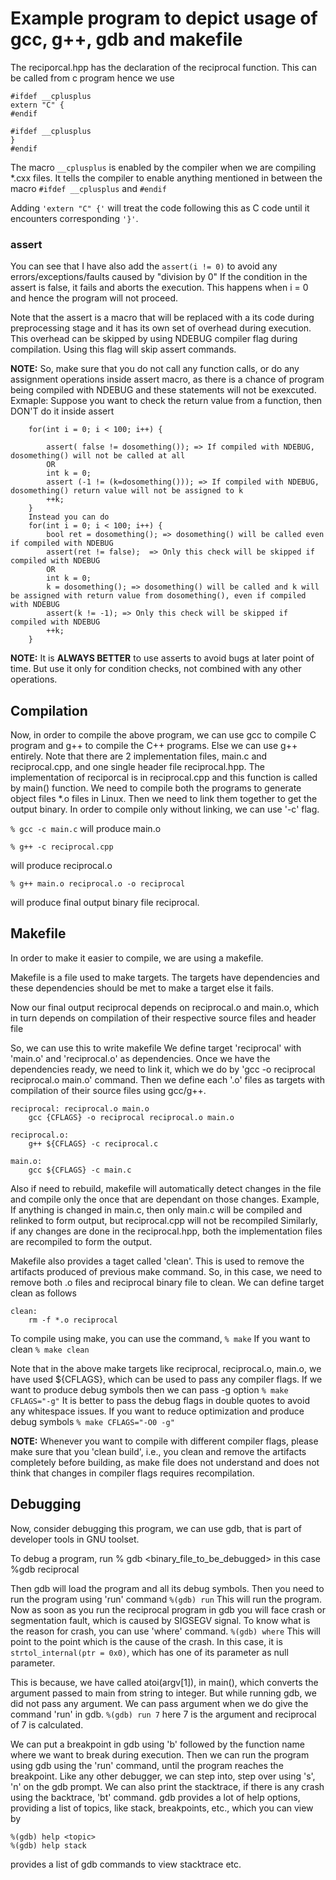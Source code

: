 # Example program to depict usage of gcc, g++, gdb and makefile

The reciporcal.hpp has the declaration of the reciprocal function.
This can be called from c program hence we use
```
#ifdef __cplusplus
extern "C" {
#endif

#ifdef __cplusplus
}
#endif
```

The macro `__cplusplus` is enabled by the compiler when we are compiling \*.cxx files.
It tells the compiler to enable anything mentioned in between the macro
`#ifdef __cplusplus` and `#endif`

Adding `'extern "C" {'` will treat the code following this as C code until it encounters corresponding `'}'`.


### assert

You can see that I have also add the `assert(i != 0)` to avoid any errors/exceptions/faults caused by "division by 0"
If the condition in the assert is false, it fails and aborts the execution.
This happens when i = 0 and hence the program will not proceed.

Note that the assert is a macro that will be replaced with a its code during preprocessing stage and it has its own set of overhead during execution.
This overhead can be skipped by using NDEBUG compiler flag during compilation.
Using this flag will skip assert commands.

**NOTE:** So, make sure that you do not call any function calls, or do any assignment operations inside assert macro, as there is a chance of program being compiled with NDEBUG and these statements
will not be exexcuted.
Exmaple: Suppose you want to check the return value from a function, then DON'T do it inside assert
```
	for(int i = 0; i < 100; i++) {
		
		assert( false != dosomething()); => If compiled with NDEBUG, dosomething() will not be called at all
		OR
		int k = 0;
		assert (-1 != (k=dosomething())); => If compiled with NDEBUG, dosomething() return value will not be assigned to k
		++k;
	}
	Instead you can do
	for(int i = 0; i < 100; i++) {
		bool ret = dosomething(); => dosomething() will be called even if compiled with NDEBUG
		assert(ret != false);  => Only this check will be skipped if compiled with NDEBUG
		OR
		int k = 0;
		k = dosomething(); => dosomething() will be called and k will be assigned with return value from dosomething(), even if compiled with NDEBUG
		assert(k != -1); => Only this check will be skipped if compiled with NDEBUG
		++k;
	}
```
**NOTE:**
It is **ALWAYS BETTER** to use asserts to avoid bugs at later point of time. But use it only for condition checks, not combined with any other operations.


## Compilation

Now, in order to compile the above program, we can use gcc to compile C program and g++ to compile the C++ programs.
Else we can use g++ entirely.
Note that there are 2 implementation files,
main.c and reciprocal.cpp, and one single header file reciprocal.hpp.
The implementation of reciporcal is in reciprocal.cpp and this function is called by main() function.
We need to compile both the programs to generate object files \*.o files in Linux.
Then we need to link them together to get the output binary.
In order to compile only without linking, we can use '-c' flag.

`% gcc -c main.c`
will produce main.o

`% g++ -c reciprocal.cpp`

will produce reciprocal.o

`% g++ main.o reciprocal.o -o reciprocal`

will produce final output binary file reciprocal.


## Makefile

In order to make it easier to compile, we are using a makefile.

Makefile is a file used to make targets.
The targets have dependencies and these dependencies should be met to make a target else it fails.


Now our final output reciprocal depends on reciprocal.o and main.o, which in turn depends on compilation of their respective source files and header file

So, we can use this to write makefile
We define target 'reciprocal' with 'main.o' and 'reciprocal.o' as dependencies. Once we have the dependencies ready, we need to link it, which we do by 'gcc -o reciprocal reciprocal.o main.o' command. 
Then we define each '.o' files as targets with compilation of their source files using gcc/g++.
```
reciprocal: reciprocal.o main.o
	gcc {CFLAGS} -o reciprocal reciprocal.o main.o

reciprocal.o:
	g++ ${CFLAGS} -c reciprocal.c

main.o:
	gcc ${CFLAGS} -c main.c
```

Also if need to rebuild, makefile will automatically detect changes in the file and compile only the once that are dependant on those changes.
Example, If anything is changed in main.c, then only main.c will be compiled and relinked to form output, but reciprocal.cpp will not be recompiled
Similarly, if any changes are done in the reciprocal.hpp, both the implementation files are recompiled to form the output.

Makefile also provides a taget called 'clean'. This is used to remove the artifacts produced of previous make command.
So, in this case, we need to remove both .o files and reciprocal binary file to clean.
We can define target clean as follows
```
clean:
	rm -f *.o reciprocal
```

To compile using make, you can use the command,
`% make`
If you want to clean
`% make clean`

Note that in the above make targets like reciprocal, reciprocal.o, main.o,
we have used ${CFLAGS}, which can be used to pass any compiler flags.
If we want to produce debug symbols then we can pass -g option
`% make CFLAGS="-g"`
It is better to pass the debug flags in double quotes to avoid any whitespace issues.
If you want to reduce optimization and produce debug symbols
`% make CFLAGS="-O0 -g"`

**NOTE:** Whenever you want to compile with different compiler flags, please make sure that you 'clean build', i.e., you clean and remove the artifacts completely
before building, as make file does not understand and does not think that changes in compiler flags requires recompilation.


## Debugging

Now, consider debugging this program, we can use gdb, that is part of developer tools in GNU toolset.

To debug a program, run
% gdb <binary_file_to_be_debugged>
in this case
%gdb reciprocal

Then gdb will load the program and all its debug symbols.
Then you need to run the program using 'run' command
`%(gdb) run`
This will run the program.
Now as soon as you run the reciprocal program in gdb you will face crash or segmentation fault, which is caused by SIGSEGV signal.
To know what is the reason for crash, you can use 'where' command. 
`%(gdb) where`
This will point to the point which is the cause of the crash.
In this case, it is `strtol_internal(ptr = 0x0)`, which has one of its parameter as null parameter.

This is because, we have called atoi(argv[1]), in main(),
which converts the argument passed to main from string to integer.
But while running gdb, we did not pass any argument.
We can pass argument when we do give the command 'run' in gdb.
`%(gdb) run 7`
here 7 is the argument and reciprocal of 7 is calculated.

We can put a breakpoint in gdb using 'b' followed by the function name where we want to break during execution.
Then we can run the program using gdb using the 'run' command, until the program reaches the breakpoint.
Like any other debugger, we can step into, step over using 's', 'n' on the gdb prompt.
We can also print the stacktrace, if there is any crash using the backtrace, 'bt' command.
gdb provides a lot of help options, providing a list of topics, like stack, breakpoints, etc., which you can view by
```
%(gdb) help <topic>
%(gdb) help stack
```
provides a list of gdb commands to view stacktrace etc.



